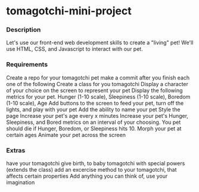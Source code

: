 # tomagotchi-mini-project

### Description

Let's use our front-end web development skills to create a "living" pet! We'll use HTML, CSS, and Javascript to interact with our pet.

### Requirements
Create a repo for your tomagotchi pet
make a commit after you finish each one of the following
Create a class for you tomagotchi
Display a character of your choice on the screen to represent your pet
Display the following metrics for your pet. Hunger (1-10 scale), Sleepiness (1-10 scale), Boredom (1-10 scale), Age
Add buttons to the screen to feed your pet, turn off the lights, and play with your pet
Add the ability to name your pet
Style the page
Increase your pet's age every x minutes
Increase your pet's Hunger, Sleepiness, and Bored metrics on an interval of your choosing.
You pet should die if Hunger, Boredom, or Sleepiness hits 10.
Morph your pet at certain ages
Animate your pet across the screen

### Extras
have your tomagotchi give birth, to baby tomagotchi
with special powers (extends the class)
add an excercise method to your tomagotchi, that affects certain properties
Add anything you can think of, use your imagination
